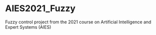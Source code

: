 # AIES2021_Fuzzy
Fuzzy control project from the 2021 course on Artificial Intelligence and Expert Systems (AIES)
